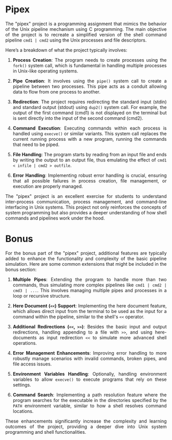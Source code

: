 <div align="justify">

# Pipex

The "pipex" project is a programming assignment that mimics the behavior of the Unix pipeline mechanism using C programming. The main objective of the project is to recreate a simplified version of the shell command pipeline `cmd1 | cmd2` using the Unix processes and file descriptors.

Here’s a breakdown of what the project typically involves:

1. **Process Creation**: The program needs to create processes using the `fork()` system call, which is fundamental in handling multiple processes in Unix-like operating systems.

2. **Pipe Creation**: It involves using the `pipe()` system call to create a pipeline between two processes. This pipe acts as a conduit allowing data to flow from one process to another.

3. **Redirection**: The project requires redirecting the standard input (stdin) and standard output (stdout) using `dup2()` system call. For example, the output of the first command (cmd1) is not displayed on the terminal but is sent directly into the input of the second command (cmd2).

4. **Command Execution**: Executing commands within each process is handled using `execve()` or similar variants. This system call replaces the current running process with a new program, running the commands that need to be piped.

5. **File Handling**: The program starts by reading from an input file and ends by writing the output to an output file, thus emulating the effect of `cmd1 < infile | cmd2 > outfile`.

6. **Error Handling**: Implementing robust error handling is crucial, ensuring that all possible failures in process creation, file management, or execution are properly managed.

The "pipex" project is an excellent exercise for students to understand inter-process communication, process management, and command-line interfacing in Unix systems. This project not only reinforces the concepts of system programming but also provides a deeper understanding of how shell commands and pipelines work under the hood.

# Bonus

For the bonus part of the "pipex" project, additional features are typically added to enhance the functionality and complexity of the basic pipeline simulation. Here are some common extensions that might be included in the bonus section:

1. **Multiple Pipes**: Extending the program to handle more than two commands, thus simulating more complex pipelines like `cmd1 | cmd2 | cmd3 | ...`. This involves managing multiple pipes and processes in a loop or recursive structure.

2. **Here Document (`<<`) Support**: Implementing the here document feature, which allows direct input from the terminal to be used as the input for a command within the pipeline, similar to the shell's `<<` operator.

3. **Additional Redirections (`<<`, `>>`)**: Besides the basic input and output redirections, handling appending to a file with `>>`, and using here-documents as input redirection `<<` to simulate more advanced shell operations.

4. **Error Management Enhancements**: Improving error handling to more robustly manage scenarios with invalid commands, broken pipes, and file access issues.

5. **Environment Variables Handling**: Optionally, handling environment variables to allow `execve()` to execute programs that rely on these settings.

6. **Command Search**: Implementing a path resolution feature where the program searches for the executable in the directories specified by the `PATH` environment variable, similar to how a shell resolves command locations.

These enhancements significantly increase the complexity and learning outcomes of the project, providing a deeper dive into Unix system programming and shell functionalities.

